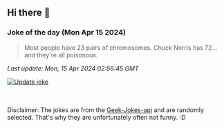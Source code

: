 ## Hi there 👋

### Joke of the day (Mon Apr 15 2024)
<!-- joke -->
>Most people have 23 pairs of chromosomes. Chuck Norris has 72... and they're all poisonous.
<!-- /joke -->

*Last update: Mon, 15 Apr 2024 02:56:45 GMT*

[![Update joke](https://github.com/nclskfm/nclskfm/actions/workflows/joke.yml/badge.svg)](https://github.com/nclskfm/nclskfm/actions/workflows/joke.yml)

<br><br>
Disclaimer: The jokes are from the [Geek-Jokes-api](https://github.com/sameerkumar18/geek-joke-api) and are randomly selected. That's why they are unfortunately often not funny. :D
